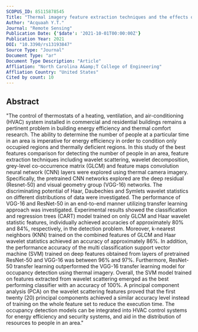 ```yaml
---
SCOPUS_ID: 85115878545
Title: "Thermal imagery feature extraction techniques and the effects on machine learning models for smart hvac efficiency in building energy"
Author: "Acquaah Y.T."
Journal: "Remote Sensing"
Publication Date: {'$date': '2021-10-01T00:00:00Z'}
Publication Year: 2021
DOI: "10.3390/rs13193847"
Source Type: "Journal"
Document Type: "ar"
Document Type Description: "Article"
Affliation: "North Carolina A&amp;T College of Engineering"
Affliation Country: "United States"
Cited by count: 10
---
```


## Abstract
"The control of thermostats of a heating, ventilation, and air-conditioning (HVAC) system installed in commercial and residential buildings remains a pertinent problem in building energy efficiency and thermal comfort research. The ability to determine the number of people at a particular time in an area is imperative for energy efficiency in order to condition only occupied regions and thermally deficient regions. In this study of the best features comparison for detecting the number of people in an area, feature extraction techniques including wavelet scattering, wavelet decomposition, grey-level co-occurrence matrix (GLCM) and feature maps convolution neural network (CNN) layers were explored using thermal camera imagery. Specifically, the pretrained CNN networks explored are the deep residual (Resnet-50) and visual geometry group (VGG-16) networks. The discriminating potential of Haar, Daubechies and Symlets wavelet statistics on different distributions of data were investigated. The performance of VGG-16 and ResNet-50 in an end-to-end manner utilizing transfer learning approach was investigated. Experimental results showed the classification and regression trees (CART) model trained on only GLCM and Haar wavelet statistic features, individually achieved accuracies of approximately 80% and 84%, respectively, in the detection problem. Moreover, k-nearest neighbors (KNN) trained on the combined features of GLCM and Haar wavelet statistics achieved an accuracy of approximately 86%. In addition, the performance accuracy of the multi classification support vector machine (SVM) trained on deep features obtained from layers of pretrained ResNet-50 and VGG-16 was between 96% and 97%. Furthermore, ResNet-50 transfer learning outperformed the VGG-16 transfer learning model for occupancy detection using thermal imagery. Overall, the SVM model trained on features extracted from wavelet scattering emerged as the best performing classifier with an accuracy of 100%. A principal component analysis (PCA) on the wavelet scattering features proved that the first twenty (20) principal components achieved a similar accuracy level instead of training on the whole feature set to reduce the execution time. The occupancy detection models can be integrated into HVAC control systems for energy efficiency and security systems, and aid in the distribution of resources to people in an area."
